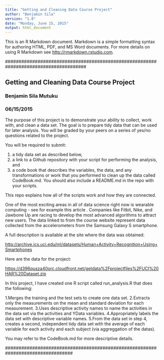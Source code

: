 ```yaml
---
title: "Getting and Cleaning Data Course Project"
author: "Benjamin Sila"
version: "1.0"
date: "Monday, June 15, 2015"
output: html_document
---
```


This is an R Markdown document. Markdown is a simple formatting syntax for authoring HTML, PDF, and MS Word documents. For more details on using R Markdown see <http://rmarkdown.rstudio.com>.

######################################################################################

## Getting and Cleaning Data Course Project
### Benjamin Sila Mutuku
### 06/15/2015

The purpose of this project is to demonstrate your ability to collect, work with, and clean a data set. 
The goal is to prepare tidy data that can be used for later analysis. You will be graded by your peers on a series of yes/no questions related to the project. 

You will be required to submit: 
1) a tidy data set as described below, 
2) a link to a Github repository with your script for performing the analysis, and 
3) a code book that describes the variables, the data, and any transformations or work that you performed 
to clean up the data called CodeBook.md. You should also include a README.md in the repo with your scripts. 

This repo explains how all of the scripts work and how they are connected.  

One of the most exciting areas in all of data science right now is wearable computing - see for example  this article . Companies like Fitbit, Nike, and Jawbone Up are racing to develop the most advanced algorithms to attract new users. The data linked to from the course website represent data collected from the accelerometers from the Samsung Galaxy S smartphone. 

A full description is available at the site where the data was obtained: 

http://archive.ics.uci.edu/ml/datasets/Human+Activity+Recognition+Using+Smartphones 

Here are the data for the project: 

https://d396qusza40orc.cloudfront.net/getdata%2Fprojectfiles%2FUCI%20HAR%20Dataset.zip 

In this project, I have created one R script called run_analysis.R that does the following:

1.Merges the training and the test sets to create one data set.
2.Extracts only the measurements on the mean and standard deviation for each measurement. 
3.Uses descriptive activity names to name the activities in the data set via the activities and YData variables.
4.Appropriately labels the data set with descriptive variable names. 
5.From the data set in step 4, creates a second, independent tidy data set with the average of each variable for each activity and each subject (via aggreggation of the datas).

You may refer to the CodeBook.md for more descriptive details.

#################################################################################